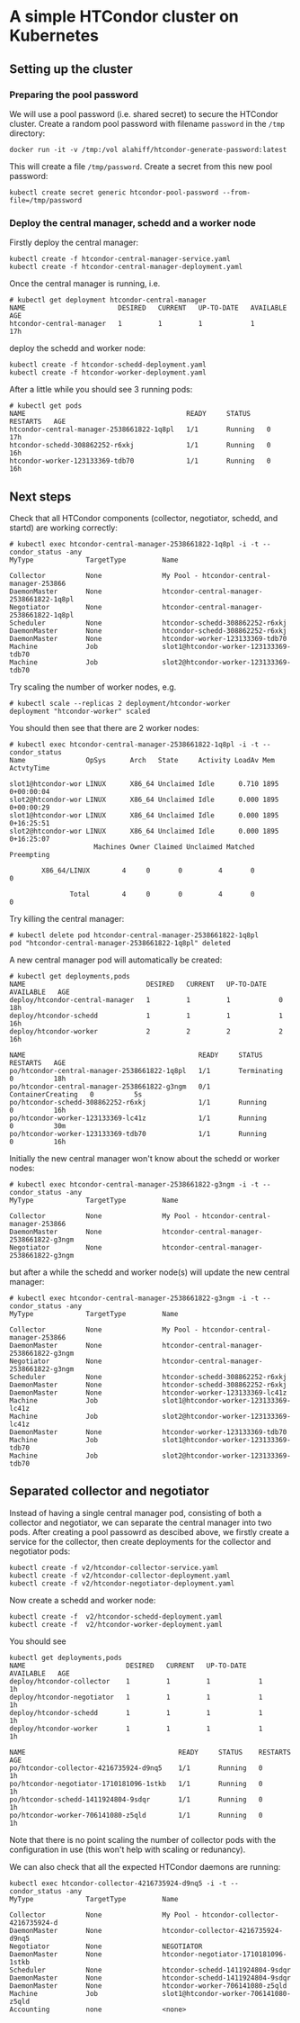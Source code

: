 # A simple HTCondor cluster on Kubernetes
## Setting up the cluster
### Preparing the pool password
We will use a pool password (i.e. shared secret) to secure the HTCondor cluster. Create a random pool password with filename `password` in the `/tmp` directory:
```
docker run -it -v /tmp:/vol alahiff/htcondor-generate-password:latest
```
This will create a file `/tmp/password`. Create a secret from this new pool password:
```
kubectl create secret generic htcondor-pool-password --from-file=/tmp/password
```
### Deploy the central manager, schedd and a worker node
Firstly deploy the central manager:
```
kubectl create -f htcondor-central-manager-service.yaml
kubectl create -f htcondor-central-manager-deployment.yaml
```
Once the central manager is running, i.e.
```
# kubectl get deployment htcondor-central-manager
NAME                       DESIRED   CURRENT   UP-TO-DATE   AVAILABLE   AGE
htcondor-central-manager   1         1         1            1           17h
```
deploy the schedd and worker node:
```
kubectl create -f htcondor-schedd-deployment.yaml
kubectl create -f htcondor-worker-deployment.yaml
```
After a little while you should see 3 running pods:
```
# kubectl get pods
NAME                                        READY     STATUS    RESTARTS   AGE
htcondor-central-manager-2538661822-1q8pl   1/1       Running   0          17h
htcondor-schedd-308862252-r6xkj             1/1       Running   0          16h
htcondor-worker-123133369-tdb70             1/1       Running   0          16h
```
## Next steps
Check that all HTCondor components (collector, negotiator, schedd, and startd) are working correctly:
```
# kubectl exec htcondor-central-manager-2538661822-1q8pl -i -t -- condor_status -any
MyType             TargetType         Name

Collector          None               My Pool - htcondor-central-manager-253866
DaemonMaster       None               htcondor-central-manager-2538661822-1q8pl
Negotiator         None               htcondor-central-manager-2538661822-1q8pl
Scheduler          None               htcondor-schedd-308862252-r6xkj
DaemonMaster       None               htcondor-schedd-308862252-r6xkj
DaemonMaster       None               htcondor-worker-123133369-tdb70
Machine            Job                slot1@htcondor-worker-123133369-tdb70
Machine            Job                slot2@htcondor-worker-123133369-tdb70
```
Try scaling the number of worker nodes, e.g.
```
# kubectl scale --replicas 2 deployment/htcondor-worker
deployment "htcondor-worker" scaled
```
You should then see that there are 2 worker nodes:
```
# kubectl exec htcondor-central-manager-2538661822-1q8pl -i -t -- condor_status
Name               OpSys      Arch   State     Activity LoadAv Mem   ActvtyTime

slot1@htcondor-wor LINUX      X86_64 Unclaimed Idle      0.710 1895  0+00:00:04
slot2@htcondor-wor LINUX      X86_64 Unclaimed Idle      0.000 1895  0+00:00:29
slot1@htcondor-wor LINUX      X86_64 Unclaimed Idle      0.000 1895  0+16:25:51
slot2@htcondor-wor LINUX      X86_64 Unclaimed Idle      0.000 1895  0+16:25:07
                     Machines Owner Claimed Unclaimed Matched Preempting

        X86_64/LINUX        4     0       0         4       0          0

               Total        4     0       0         4       0          0
```
Try killing the central manager:
```
# kubectl delete pod htcondor-central-manager-2538661822-1q8pl
pod "htcondor-central-manager-2538661822-1q8pl" deleted
```
A new central manager pod will automatically be created:
```
# kubectl get deployments,pods
NAME                              DESIRED   CURRENT   UP-TO-DATE   AVAILABLE   AGE
deploy/htcondor-central-manager   1         1         1            0           18h
deploy/htcondor-schedd            1         1         1            1           16h
deploy/htcondor-worker            2         2         2            2           16h

NAME                                           READY     STATUS              RESTARTS   AGE
po/htcondor-central-manager-2538661822-1q8pl   1/1       Terminating         0          18h
po/htcondor-central-manager-2538661822-g3ngm   0/1       ContainerCreating   0          5s
po/htcondor-schedd-308862252-r6xkj             1/1       Running             0          16h
po/htcondor-worker-123133369-lc41z             1/1       Running             0          30m
po/htcondor-worker-123133369-tdb70             1/1       Running             0          16h
```
Initially the new central manager won't know about the schedd or worker nodes:
```
# kubectl exec htcondor-central-manager-2538661822-g3ngm -i -t -- condor_status -any
MyType             TargetType         Name

Collector          None               My Pool - htcondor-central-manager-253866
DaemonMaster       None               htcondor-central-manager-2538661822-g3ngm
Negotiator         None               htcondor-central-manager-2538661822-g3ngm
```
but after a while the schedd and worker node(s) will update the new central manager:
```
# kubectl exec htcondor-central-manager-2538661822-g3ngm -i -t -- condor_status -any
MyType             TargetType         Name

Collector          None               My Pool - htcondor-central-manager-253866
DaemonMaster       None               htcondor-central-manager-2538661822-g3ngm
Negotiator         None               htcondor-central-manager-2538661822-g3ngm
Scheduler          None               htcondor-schedd-308862252-r6xkj
DaemonMaster       None               htcondor-schedd-308862252-r6xkj
DaemonMaster       None               htcondor-worker-123133369-lc41z
Machine            Job                slot1@htcondor-worker-123133369-lc41z
Machine            Job                slot2@htcondor-worker-123133369-lc41z
DaemonMaster       None               htcondor-worker-123133369-tdb70
Machine            Job                slot1@htcondor-worker-123133369-tdb70
Machine            Job                slot2@htcondor-worker-123133369-tdb70
```

## Separated collector and negotiator
Instead of having a single central manager pod, consisting of both a collector and negotiator, we can separate the central manager into two pods. After creating a pool passowrd as descibed above, we firstly create a service for the collector, then create deployments for the collector and negotiator pods:
```
kubectl create -f v2/htcondor-collector-service.yaml
kubectl create -f v2/htcondor-collector-deployment.yaml
kubectl create -f v2/htcondor-negotiator-deployment.yaml
```
Now create a schedd and worker node:
```
kubectl create -f  v2/htcondor-schedd-deployment.yaml
kubectl create -f  v2/htcondor-worker-deployment.yaml
```
You should see
```
kubectl get deployments,pods
NAME                         DESIRED   CURRENT   UP-TO-DATE   AVAILABLE   AGE
deploy/htcondor-collector    1         1         1            1           1h
deploy/htcondor-negotiator   1         1         1            1           1h
deploy/htcondor-schedd       1         1         1            1           1h
deploy/htcondor-worker       1         1         1            1           1h

NAME                                      READY     STATUS    RESTARTS   AGE
po/htcondor-collector-4216735924-d9nq5    1/1       Running   0          1h
po/htcondor-negotiator-1710181096-1stkb   1/1       Running   0          1h
po/htcondor-schedd-1411924804-9sdqr       1/1       Running   0          1h
po/htcondor-worker-706141080-z5qld        1/1       Running   0          1h
```
Note that there is no point scaling the number of collector pods with the configuration in use (this won't help with scaling or redunancy).

We can also check that all the expected HTCondor daemons are running:
```
kubectl exec htcondor-collector-4216735924-d9nq5 -i -t -- condor_status -any
MyType             TargetType         Name

Collector          None               My Pool - htcondor-collector-4216735924-d
DaemonMaster       None               htcondor-collector-4216735924-d9nq5
Negotiator         None               NEGOTIATOR
DaemonMaster       None               htcondor-negotiator-1710181096-1stkb
Scheduler          None               htcondor-schedd-1411924804-9sdqr
DaemonMaster       None               htcondor-schedd-1411924804-9sdqr
DaemonMaster       None               htcondor-worker-706141080-z5qld
Machine            Job                slot1@htcondor-worker-706141080-z5qld
Accounting         none               <none>
```
